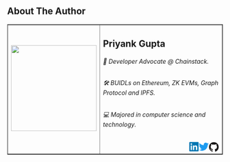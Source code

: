 
## About The Author
<table border= "solid">
  <tbody border="none">
    <tr>
      <td>
        <img src="https://user-images.githubusercontent.com/56264430/224220454-0df06476-4ea8-4f40-8255-88f1cb4ab89d.png" width='200' height = '200'>
      </td>
      <td>
        <h2> Priyank Gupta </h2>
        <h6> 🥑 Developer Advocate @ Chainstack.  </h6>
        <h6> 🛠️ BUIDLs on Ethereum, ZK EVMs, Graph Protocol and IPFS.
        <h6> 💻 Majored in computer science and technology. </h6>
        <a href="https://github.com/Genesis3800">
         <img align="right" alt="Priyank Gupta | GitHub" width="24px" src="https://raw.githubusercontent.com/devicons/devicon/1119b9f84c0290e0f0b38982099a2bd027a48bf1/icons/github/github-original.svg" />
        </a href="https://twitter.com/PriyankGupta03">
        <img align="right" alt="Priyank Gupta | Twitter" width="23px" src="https://raw.githubusercontent.com/devicons/devicon/1119b9f84c0290e0f0b38982099a2bd027a48bf1/icons/twitter/twitter-original.svg" />
        </a>
        <a href="https://www.linkedin.com/in/priyank-gupta-0308/">
        <img align="right" alt="Priyank Gupta | LinkedIN" width="23px" src="https://raw.githubusercontent.com/devicons/devicon/1119b9f84c0290e0f0b38982099a2bd027a48bf1/icons/linkedin/linkedin-original.svg" />
        </a>
         </td> 
    </tr>
  </tbody>
</table>
  
  
